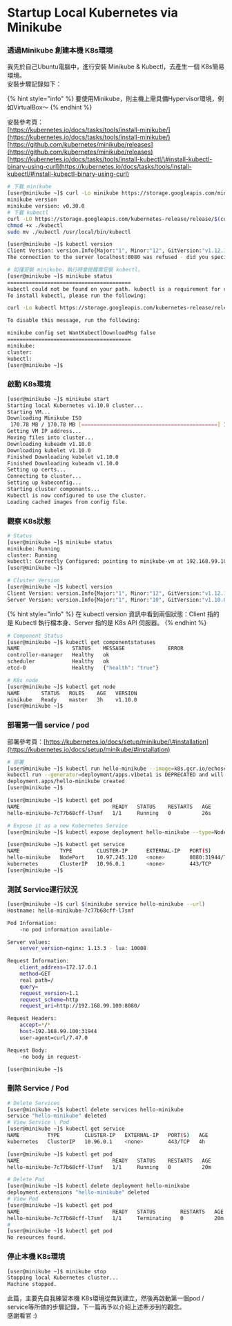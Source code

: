 # Startup Local Kubernetes via Minikube

### 透過Minikube 創建本機 K8s環境

我先於自己Ubuntu電腦中，進行安裝 Minikube & Kubectl，去產生一個 K8s簡易環境。  
安裝步驟記錄如下：

{% hint style="info" %}
要使用Minikube，則主機上需具備Hypervisor環境，例如VirtualBox～
{% endhint %}

安裝參考頁：  
[https://kubernetes.io/docs/tasks/tools/install-minikube/](https://kubernetes.io/docs/tasks/tools/install-minikube/)  
[https://github.com/kubernetes/minikube/releases](https://github.com/kubernetes/minikube/releases)  
[https://kubernetes.io/docs/tasks/tools/install-kubectl/\#install-kubectl-binary-using-curl](https://kubernetes.io/docs/tasks/tools/install-kubectl/#install-kubectl-binary-using-curl)

```bash
# 下載 minikube
[user@minikube ~]$ curl -Lo minikube https://storage.googleapis.com/minikube/releases/v0.30.0/minikube-linux-amd64 && chmod +x minikube && sudo cp minikube /usr/local/bin/ && rm minikube
minikube version
minikube version: v0.30.0
# 下載 kubectl
curl -LO https://storage.googleapis.com/kubernetes-release/release/$(curl -s https://storage.googleapis.com/kubernetes-release/release/stable.txt)/bin/linux/amd64/kubectl
chmod +x ./kubectl
sudo mv ./kubectl /usr/local/bin/kubectl

[user@minikube ~]$ kubectl version
Client Version: version.Info{Major:"1", Minor:"12", GitVersion:"v1.12.1", GitCommit:"4ed3216f3ec431b140b1d899130a69fc671678f4", GitTreeState:"clean", BuildDate:"2018-10-05T16:46:06Z", GoVersion:"go1.10.4", Compiler:"gc", Platform:"linux/amd64"}
The connection to the server localhost:8080 was refused - did you specify the right host or port?
```

```bash
# 如僅安裝 minikube，執行時會提醒需安裝 kubectl。
[user@minikube ~]$ minikube status
========================================
kubectl could not be found on your path. kubectl is a requirement for using minikube
To install kubectl, please run the following:

curl -Lo kubectl https://storage.googleapis.com/kubernetes-release/release/v1.10.0/bin/linux/amd64/kubectl && chmod +x kubectl && sudo cp kubectl /usr/local/bin/ && rm kubectl

To disable this message, run the following:

minikube config set WantKubectlDownloadMsg false
========================================
minikube:
cluster:
kubectl:
[user@minikube ~]$
```

### 啟動 K8s環境

```bash
[user@minikube ~]$ minikube start
Starting local Kubernetes v1.10.0 cluster...
Starting VM...
Downloading Minikube ISO
 170.78 MB / 170.78 MB [============================================] 100.00% 0s
Getting VM IP address...
Moving files into cluster...
Downloading kubeadm v1.10.0
Downloading kubelet v1.10.0
Finished Downloading kubelet v1.10.0
Finished Downloading kubeadm v1.10.0
Setting up certs...
Connecting to cluster...
Setting up kubeconfig...
Starting cluster components...
Kubectl is now configured to use the cluster.
Loading cached images from config file.

```

### 觀察 K8s狀態

```bash
# Status
[user@minikube ~]$ minikube status
minikube: Running
cluster: Running
kubectl: Correctly Configured: pointing to minikube-vm at 192.168.99.100
[user@minikube ~]$

# Cluster Version
[user@minikube ~]$ kubectl version
Client Version: version.Info{Major:"1", Minor:"12", GitVersion:"v1.12.1", GitCommit:"4ed3216f3ec431b140b1d899130a69fc671678f4", GitTreeState:"clean", BuildDate:"2018-10-05T16:46:06Z", GoVersion:"go1.10.4", Compiler:"gc", Platform:"linux/amd64"}
Server Version: version.Info{Major:"1", Minor:"10", GitVersion:"v1.10.0", GitCommit:"fc32d2f3698e36b93322a3465f63a14e9f0eaead", GitTreeState:"clean", BuildDate:"2018-03-26T16:44:10Z", GoVersion:"go1.9.3", Compiler:"gc", Platform:"linux/amd64"}

```

{% hint style="info" %}
在 kubectl version 資訊中看到兩個狀態：Client 指的是 Kubectl 執行檔本身、Server 指的是 K8s API 伺服器。
{% endhint %}

```bash
# Component Status
[user@minikube ~]$ kubectl get componentstatuses
NAME                 STATUS    MESSAGE              ERROR
controller-manager   Healthy   ok
scheduler            Healthy   ok
etcd-0               Healthy   {"health": "true"}

# K8s node
[user@minikube ~]$ kubectl get node
NAME       STATUS   ROLES    AGE   VERSION
minikube   Ready    master   3h    v1.10.0
[user@minikube ~]$
```

### 部署第一個 service / pod

部署參考頁：[https://kubernetes.io/docs/setup/minikube/\#installation](https://kubernetes.io/docs/setup/minikube/#installation)

```bash
# 部署
[user@minikube ~]$ kubectl run hello-minikube --image=k8s.gcr.io/echoserver:1.10 --port=8080
kubectl run --generator=deployment/apps.v1beta1 is DEPRECATED and will be removed in a future version. Use kubectl create instead.
deployment.apps/hello-minikube created
[user@minikube ~]$

[user@minikube ~]$ kubectl get pod
NAME                              READY   STATUS    RESTARTS   AGE
hello-minikube-7c77b68cff-l7smf   1/1     Running   0          26s

# Expose it as a new Kubernetes Service
[user@minikube ~]$ kubectl expose deployment hello-minikube --type=NodePort service/hello-minikube exposed

[user@minikube ~]$ kubectl get service
NAME             TYPE        CLUSTER-IP      EXTERNAL-IP   PORT(S)          AGE
hello-minikube   NodePort    10.97.245.120   <none>        8080:31944/TCP   9s
kubernetes       ClusterIP   10.96.0.1       <none>        443/TCP          4h
[user@minikube ~]$
```

### 測試 Service運行狀況

```bash
[user@minikube ~]$ curl $(minikube service hello-minikube --url)
Hostname: hello-minikube-7c77b68cff-l7smf

Pod Information:
	-no pod information available-

Server values:
	server_version=nginx: 1.13.3 - lua: 10008

Request Information:
	client_address=172.17.0.1
	method=GET
	real path=/
	query=
	request_version=1.1
	request_scheme=http
	request_uri=http://192.168.99.100:8080/

Request Headers:
	accept=*/*
	host=192.168.99.100:31944
	user-agent=curl/7.47.0

Request Body:
	-no body in request-

[user@minikube ~]$
```

### 刪除 Service / Pod

```bash
# Delete Services
[user@minikube ~]$ kubectl delete services hello-minikube
service "hello-minikube" deleted
# View Service \ Pod
[user@minikube ~]$ kubectl get service
NAME         TYPE        CLUSTER-IP   EXTERNAL-IP   PORT(S)   AGE
kubernetes   ClusterIP   10.96.0.1    <none>        443/TCP   4h

[user@minikube ~]$ kubectl get pod
NAME                              READY   STATUS    RESTARTS   AGE
hello-minikube-7c77b68cff-l7smf   1/1     Running   0          20m

# Delete Pod
[user@minikube ~]$ kubectl delete deployment hello-minikube
deployment.extensions "hello-minikube" deleted
# View Pod
[user@minikube ~]$ kubectl get pod
NAME                              READY   STATUS        RESTARTS   AGE
hello-minikube-7c77b68cff-l7smf   1/1     Terminating   0          20m
# 
[user@minikube ~]$ kubectl get pod
No resources found.


```

### 停止本機 K8s環境

```bash
[user@minikube ~]$ minikube stop
Stopping local Kubernetes cluster...
Machine stopped.

```

此篇，主要先自我練習本機 K8s環境從無到建立，然後再啟動第一個pod / service等所做的步驟記錄，下一篇再予以介紹上述牽涉到的觀念。  
感謝看官 :\)


